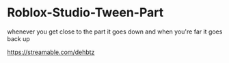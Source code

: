 # Roblox-Studio-Tween-Part
whenever you get close to the part it goes down and when you're far it goes back up

https://streamable.com/dehbtz
